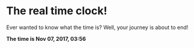 # The real time clock!

Ever wanted to know what the time is? Well, your journey is about to end!

**The time is Nov 07, 2017, 03:56**